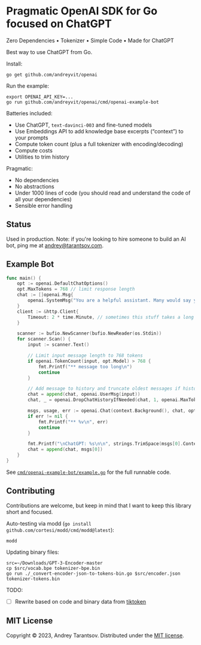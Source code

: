 Pragmatic OpenAI SDK for Go focused on ChatGPT
==============================================

Zero Dependencies • Tokenizer • Simple Code • Made for ChatGPT

Best way to use ChatGPT from Go.

Install:

    go get github.com/andreyvit/openai

Run the example:

    export OPENAI_API_KEY=...
    go run github.com/andreyvit/openai/cmd/openai-example-bot

Batteries included:

* Use ChatGPT, `text-davinci-003` and fine-tuned models
* Use Embeddings API to add knowledge base excerpts (“context”) to your prompts
* Compute token count (plus a full tokenizer with encoding/decoding)
* Compute costs
* Utilities to trim history

Pragmatic:

* No dependencies
* No abstractions
* Under 1000 lines of code (you should read and understand the code of all your dependencies)
* Sensible error handling


Status
------

Used in production. Note: if you're looking to hire someone to build an AI bot, ping me at [andrey@tarantsov.com](mailto:andrey+chatgptbots@tarantsov.com).


Example Bot
-----------

```go
func main() {
    opt := openai.DefaultChatOptions()
    opt.MaxTokens = 768 // limit response length
    chat := []openai.Msg{
        openai.SystemMsg("You are a helpful assistant. Many would say you are way too cheerful and over the top. Answer concisely, adding jokes and exclamantions."),
    }
    client := &http.Client{
        Timeout: 2 * time.Minute, // sometimes this stuff takes a long time to respond
    }

    scanner := bufio.NewScanner(bufio.NewReader(os.Stdin))
    for scanner.Scan() {
        input := scanner.Text()

        // Limit input message length to 768 tokens
        if openai.TokenCount(input, opt.Model) > 768 {
            fmt.Printf("** message too long\n")
            continue
        }

        // Add message to history and truncate oldest messages if history no longer fits
        chat = append(chat, openai.UserMsg(input))
        chat, _ = openai.DropChatHistoryIfNeeded(chat, 1, openai.MaxTokens(opt.Model), opt.Model)

        msgs, usage, err := openai.Chat(context.Background(), chat, opt, client, creds)
        if err != nil {
            fmt.Printf("** %v\n", err)
            continue
        }

        fmt.Printf("\nChatGPT: %s\n\n", strings.TrimSpace(msgs[0].Content))
        chat = append(chat, msgs[0])
    }
}
```

See [`cmd/openai-example-bot/example.go`](cmd/openai-example-bot/example.go) for the full runnable code.


Contributing
------------

Contributions are welcome, but keep in mind that I want to keep this library short and focused.

Auto-testing via modd (`go install github.com/cortesi/modd/cmd/modd@latest`):

    modd

Updating binary files:

    src=~/Downloads/GPT-3-Encoder-master
    cp $src/vocab.bpe tokenizer-bpe.bin
    go run ./_convert-encoder-json-to-tokens-bin.go $src/encoder.json tokenizer-tokens.bin

TODO:

- [ ] Rewrite based on code and binary data from [tiktoken](https://github.com/openai/tiktoken/tree/main/tiktoken)


MIT License
-----------

Copyright © 2023, Andrey Tarantsov. Distributed under the [MIT license](LICENSE).
